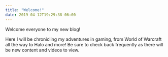 ```yaml
---
title: "Welcome!"
date: 2019-04-12T19:29:38-06:00
---
```


Welcome everyone to my new blog!

Here I will be chronicling my adventures in gaming, from World of Warcraft all the way to Halo and more! Be sure to check back frequently as there will be new content and videos to view.